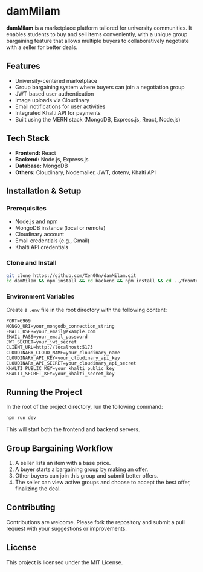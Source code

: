 # damMilam

**damMilam** is a marketplace platform tailored for university communities. It enables students to buy and sell items conveniently, with a unique group bargaining feature that allows multiple buyers to collaboratively negotiate with a seller for better deals.

## Features

- University-centered marketplace
- Group bargaining system where buyers can join a negotiation group
- JWT-based user authentication
- Image uploads via Cloudinary
- Email notifications for user activities
- Integrated Khalti API for payments
- Built using the MERN stack (MongoDB, Express.js, React, Node.js)

## Tech Stack

- **Frontend:** React
- **Backend:** Node.js, Express.js
- **Database:** MongoDB
- **Others:** Cloudinary, Nodemailer, JWT, dotenv, Khalti API

## Installation & Setup

### Prerequisites

- Node.js and npm
- MongoDB instance (local or remote)
- Cloudinary account
- Email credentials (e.g., Gmail)
- Khalti API credentials

### Clone and Install

```bash
git clone https://github.com/Xen00n/damMilam.git
cd damMilam && npm install && cd backend && npm install && cd ../frontend && npm install && cd ..
```

### Environment Variables

Create a `.env` file in the root directory with the following content:

```env
PORT=6969
MONGO_URI=your_mongodb_connection_string
EMAIL_USER=your_email@example.com
EMAIL_PASS=your_email_password
JWT_SECRET=your_jwt_secret
CLIENT_URL=http://localhost:5173
CLOUDINARY_CLOUD_NAME=your_cloudinary_name
CLOUDINARY_API_KEY=your_cloudinary_api_key
CLOUDINARY_API_SECRET=your_cloudinary_api_secret
KHALTI_PUBLIC_KEY=your_khalti_public_key
KHALTI_SECRET_KEY=your_khalti_secret_key
```

## Running the Project

In the root of the project directory, run the following command:

```bash
npm run dev
```

This will start both the frontend and backend servers.

## Group Bargaining Workflow

1. A seller lists an item with a base price.
2. A buyer starts a bargaining group by making an offer.
3. Other buyers can join this group and submit better offers.
4. The seller can view active groups and choose to accept the best offer, finalizing the deal.

## Contributing

Contributions are welcome. Please fork the repository and submit a pull request with your suggestions or improvements.

## License

This project is licensed under the MIT License.
